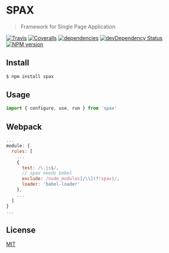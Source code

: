 # SPAX

> Framework for Single Page Application

[![Travis](https://img.shields.io/travis/spax-framework/spax.svg?style=flat-square)](https://travis-ci.org/spax-framework/spax)
[![Coveralls](https://img.shields.io/coveralls/spax-framework/spax.svg?style=flat-square)](https://coveralls.io/github/spax-framework/spax)
[![dependencies](https://david-dm.org/spax-framework/spax.svg?style=flat-square)](https://david-dm.org/spax-framework/spax)
[![devDependency Status](https://david-dm.org/spax-framework/spax/dev-status.svg?style=flat-square)](https://david-dm.org/spax-framework/spax?type=dev)
[![NPM version](https://img.shields.io/npm/v/spax.svg?style=flat-square)](https://npmjs.org/package/spax)

## Install

```bash
$ npm install spax
```
## Usage

```js
import { configure, use, run } from 'spax'
```

## Webpack

```js
...
module: {
  rules: [
    ...
    {
      test: /\.js$/,
      // spax needs babel
      exclude: /node_modules[/\\](?!spax)/,
      loader: 'babel-loader'
    },
    ...
  ]
}
...
```

## License

[MIT](http://opensource.org/licenses/MIT)
